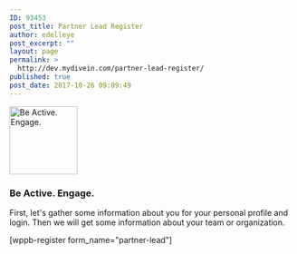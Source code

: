 ```yaml
---
ID: 93453
post_title: Partner Lead Register
author: edelleye
post_excerpt: ""
layout: page
permalink: >
  http://dev.mydivein.com/partner-lead-register/
published: true
post_date: 2017-10-26 09:09:49
---
```

<!--themify_builder_static--><img src="//dev.mydivein.com/wp-content/uploads/2017/10/DiveIn-Badge-Transparent-Small-72dpi.png" width="120" height="120" title="Be Active. Engage." alt="Be Active. Engage." /> <h3> Be Active. Engage. </h3> 
 First, let's gather some information about you for your personal profile and login. Then we will get some information about your team or organization. 
 
 [wppb-register form_name="partner-lead"]<!--/themify_builder_static-->